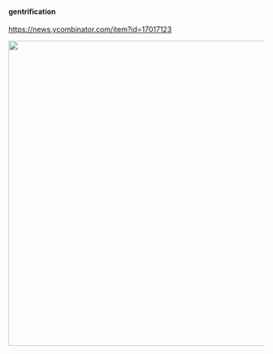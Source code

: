 #### gentrification

https://news.ycombinator.com/item?id=17017123

<img width="600" src="https://user-images.githubusercontent.com/38745369/39737949-1a898cc4-523d-11e8-8ecf-3908912fef3f.png">
